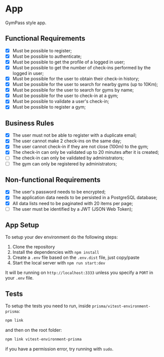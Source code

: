 # App

GymPass style app.

## Functional Requirements

- [x] Must be possible to register;
- [x] Must be possible to authenticate;
- [x] Must be possible to get the profile of a logged in user;
- [x] Must be possible to get the number of check-ins performed by the logged in user;
- [x] Must be possible for the user to obtain their check-in history;
- [x] Must be possible for the user to search for nearby gyms (up to 10Km);
- [x] Must be possible for the user to search for gyms by name;
- [x] Must be possible for the user to check-in at a gym;
- [x] Must be possible to validate a user's check-in;
- [x] Must be possible to register a gym;

## Business Rules

- [x] The user must not be able to register with a duplicate email;
- [x] The user cannot make 2 check-ins on the same day;
- [x] The user cannot check-in if they are not close (100m) to the gym;
- [x] The check-in can only be validated up to 20 minutes after it is created;
- [ ] The check-in can only be validated by administrators;
- [ ] The gym can only be registered by administrators;

## Non-functional Requirements

- [x] The user's password needs to be encrypted;
- [x] The application data needs to be persisted in a PostgreSQL database;
- [x] All data lists need to be paginated with 20 items per page;
- [ ] The user must be identified by a JWT (JSON Web Token);

## App Setup

To setup your dev environment do the following steps:

1. Clone the repository
2. Install the dependencies with `npm install`
3. Create a `.env` file based on the `.env.dist` file, just copy/paste
4. Start the local server with `npm run start:dev`

It will be running on `http://localhost:3333` unless you specify a `PORT` in your `.env` file.

## Tests

To setup the tests you need to run, inside `prisma/vitest-environment-prisma`:

```bash
npm link
```

and then on the root folder:

```bash
npm link vitest-environment-prisma
```

if you have a permission error, try running with `sudo`.


